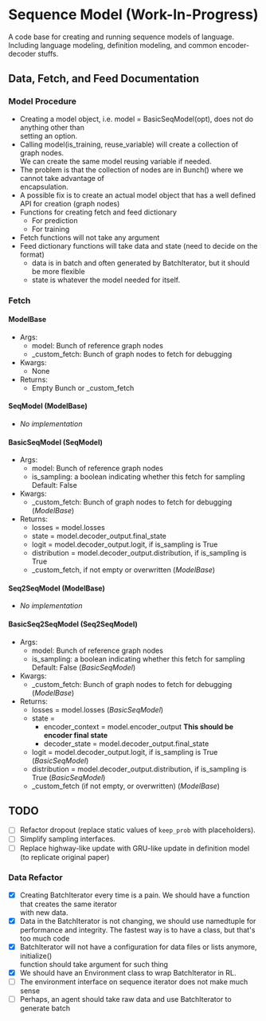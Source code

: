 # Sequence Model (Work-In-Progress)

A code base for creating and running sequence models of language. Including
language modeling, definition modeling, and common encoder-decoder stuffs.


## Data, Fetch, and Feed Documentation

### Model Procedure
- Creating a model object, i.e. model = BasicSeqModel(opt), does not do anything other than  
  setting an option.
- Calling model(is_training, reuse_variable) will create a collection of graph nodes.  
  We can create the same model reusing variable if needed.
- The problem is that the collection of nodes are in Bunch() where we cannot take advantage of  
  encapsulation.
- A possible fix is to create an actual model object that has a well defined API for creation (graph nodes)
- Functions for creating fetch and feed dictionary
  - For prediction
  - For training
- Fetch functions will not take any argument
- Feed dictionary functions will take data and state (need to decide on the format)
  - data is in batch and often generated by BatchIterator, but it should be more flexible
  - state is whatever the model needed for itself.

### Fetch

#### ModelBase
- Args:
  - model: Bunch of reference graph nodes
  - \_custom_fetch: Bunch of graph nodes to fetch for debugging
- Kwargs:
  - None
- Returns:
  - Empty Bunch or \_custom_fetch

#### SeqModel (ModelBase)
- *No implementation*

#### BasicSeqModel (SeqModel)
- Args:
  - model: Bunch of reference graph nodes
  - is_sampling: a boolean indicating whether this fetch for sampling  
                 Default: False
- Kwargs:
  - \_custom_fetch: Bunch of graph nodes to fetch for debugging (*ModelBase*)
- Returns:
  - losses = model.losses
  - state = model.decoder_output.final_state
  - logit = model.decoder_output.logit, if is_sampling is True
  - distribution = model.decoder_output.distribution, if is_sampling is True
  - \_custom_fetch, if not empty or overwritten (*ModelBase*)

#### Seq2SeqModel (ModelBase)
- *No implementation*

#### BasicSeq2SeqModel (Seq2SeqModel)
- Args:
  - model: Bunch of reference graph nodes
  - is_sampling: a boolean indicating whether this fetch for sampling  
                 Default: False (*BasicSeqModel*)
- Kwargs:
  - \_custom_fetch: Bunch of graph nodes to fetch for debugging (*ModelBase*)
- Returns:
  - losses = model.losses (*BasicSeqModel*)
  - state =
    - encoder_context = model.encoder_output **This should be encoder final state**
    - decoder_state = model.decoder_output.final_state
  - logit = model.decoder_output.logit, if is_sampling is True (*BasicSeqModel*)
  - distribution = model.decoder_output.distribution, if is_sampling is True (*BasicSeqModel*)
  - \_custom_fetch (if not empty, or overwritten) (*ModelBase*)

## TODO
- [ ] Refactor dropout (replace static values of `keep_prob` with placeholders).
- [ ] Simplify sampling interfaces.
- [ ] Replace highway-like update with GRU-like update in definition model (to replicate original paper)

### Data Refactor
- [x] Creating BatchIterator every time is a pain. We should have a function that creates the same iterator  
  with new data.
- [x] Data in the BatchIterator is not changing, we should use namedtuple for performance and integrity.
  The fastest way is to have a class, but that's too much code
- [x] BatchIterator will not have a configuration for data files or lists anymore, initialize()  
  function should take argument for such thing
- [x] We should have an Environment class to wrap BatchIterator in RL.
- [ ] The environment interface on sequence iterator does not make much sense
- [ ] Perhaps, an agent should take raw data and use BatchIterator to generate batch
